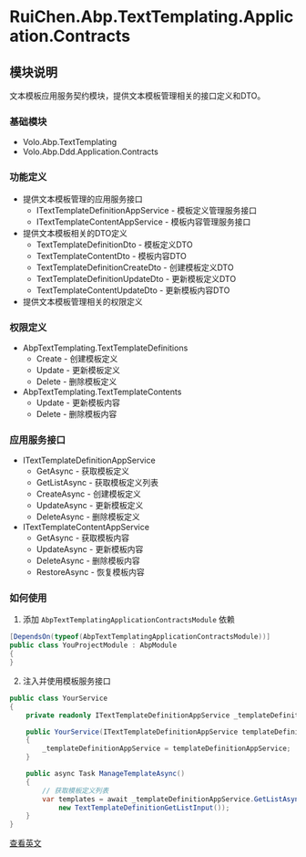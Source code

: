 # RuiChen.Abp.TextTemplating.Application.Contracts

## 模块说明

文本模板应用服务契约模块，提供文本模板管理相关的接口定义和DTO。

### 基础模块

* Volo.Abp.TextTemplating
* Volo.Abp.Ddd.Application.Contracts

### 功能定义

* 提供文本模板管理的应用服务接口
  * ITextTemplateDefinitionAppService - 模板定义管理服务接口
  * ITextTemplateContentAppService - 模板内容管理服务接口
* 提供文本模板相关的DTO定义
  * TextTemplateDefinitionDto - 模板定义DTO
  * TextTemplateContentDto - 模板内容DTO
  * TextTemplateDefinitionCreateDto - 创建模板定义DTO
  * TextTemplateDefinitionUpdateDto - 更新模板定义DTO
  * TextTemplateContentUpdateDto - 更新模板内容DTO
* 提供文本模板管理相关的权限定义

### 权限定义

* AbpTextTemplating.TextTemplateDefinitions
  * Create - 创建模板定义
  * Update - 更新模板定义
  * Delete - 删除模板定义
* AbpTextTemplating.TextTemplateContents
  * Update - 更新模板内容
  * Delete - 删除模板内容

### 应用服务接口

* ITextTemplateDefinitionAppService
  * GetAsync - 获取模板定义
  * GetListAsync - 获取模板定义列表
  * CreateAsync - 创建模板定义
  * UpdateAsync - 更新模板定义
  * DeleteAsync - 删除模板定义
* ITextTemplateContentAppService
  * GetAsync - 获取模板内容
  * UpdateAsync - 更新模板内容
  * DeleteAsync - 删除模板内容
  * RestoreAsync - 恢复模板内容

### 如何使用

1. 添加 `AbpTextTemplatingApplicationContractsModule` 依赖

```csharp
[DependsOn(typeof(AbpTextTemplatingApplicationContractsModule))]
public class YouProjectModule : AbpModule
{
}
```

2. 注入并使用模板服务接口

```csharp
public class YourService
{
    private readonly ITextTemplateDefinitionAppService _templateDefinitionAppService;

    public YourService(ITextTemplateDefinitionAppService templateDefinitionAppService)
    {
        _templateDefinitionAppService = templateDefinitionAppService;
    }

    public async Task ManageTemplateAsync()
    {
        // 获取模板定义列表
        var templates = await _templateDefinitionAppService.GetListAsync(
            new TextTemplateDefinitionGetListInput());
    }
}
```

[查看英文](README.EN.md)
